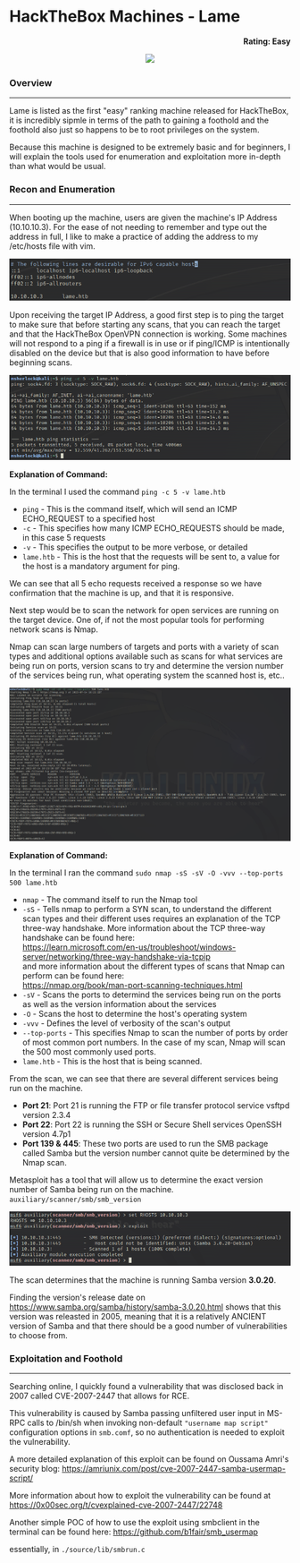 # HackTheBox Machines - Lame
<p align="right"><b>Rating: Easy</b></p>

<p align="center"><img src="https://www.hackthebox.com/storage/avatars/fb2d9f98400e3c802a0d7145e125c4ff.png" width="150"></p>

### Overview
---
Lame is listed as the first "easy" ranking machine released for HackTheBox, it is incredibly sipmle in terms of the path to gaining a foothold and the foothold also just so happens to be to root privileges on the system.

Because this machine is designed to be extremely basic and for beginners, I will explain the tools used for enumeration and exploitation more in-depth than what would be usual.

### Recon and Enumeration
---

When booting up the machine, users are given the machine's IP Address (10.10.10.3).  For the ease of not needing to remember and type out the address in full, I like to make a practice of adding the address to my /etc/hosts file with vim.

<p align="center"><img src="./img/etchosts.png"></p>

Upon receiving the target IP Address, a good first step is to ping the target to make sure that before starting any scans, that you can reach the target and that the HackTheBox OpenVPN connection is working.  Some machines will not respond to a ping if a firewall is in use or if ping/ICMP is intentionally disabled on the device but that is also good information to have before beginning scans.

<P align="center"><img src="./img/ping.png"></P>

<b>Explanation of Command:</b>

In the terminal I used the command ```ping -c 5 -v lame.htb```

* `ping` - This is the command itself, which will send an ICMP ECHO_REQUEST to a specified host
* `-c` - This specifies how many ICMP ECHO_REQUESTS should be made, in this case 5 requests
* `-v` - This specifies the output to be more verbose, or detailed
* `lame.htb` - This is the host that the requests will be sent to, a value for the host is a mandatory argument for ping.

We can see that all 5 echo requests received a response so we have confirmation that the machine is up, and that it is responsive.

Next step would be to scan the network for open services are running on the target device.  One of, if not the most popular tools for performing network scans is Nmap.

Nmap can scan large numbers of targets and ports with a variety of scan types and additional options available such as scans for what services are being run on ports, version scans to try and determine the version number of the services being run, what operating system the scanned host is, etc..

<p align="center"><img src="./img/nmap-scan.png"></p>

<b>Explanation of Command:</b>

In the terminal I ran the command ```sudo nmap -sS -sV -O -vvv --top-ports 500 lame.htb```

* `nmap` - The command itself to run the Nmap tool
* `-sS` - Tells nmap to perform a SYN scan, to understand the different scan types and their different uses requires an explanation of the TCP three-way handshake.  More information about the TCP three-way handshake can be found here: <br>https://learn.microsoft.com/en-us/troubleshoot/windows-server/networking/three-way-handshake-via-tcpip <br> and more information about the different types of scans that Nmap can perform can be found here: <br>https://nmap.org/book/man-port-scanning-techniques.html <br>
* `-sV` - Scans the ports to determind the services being run on the ports as well as the version information about the services
* `-O` - Scans the host to determine the host's operating system
* `-vvv` - Defines the level of verbosity of the scan's output
* `--top-ports` - This specifies Nmap to scan the number of ports by order of most common port numbers.  In the case of my scan, Nmap will scan the 500 most commonly used ports.
* `lame.htb` - This is the host that is being scanned.

From the scan, we can see that there are several different services being run on the machine.

* <b>Port 21</b>: Port 21 is running the FTP or file transfer protocol service vsftpd version 2.3.4
* <b>Port 22</b>: Port 22 is running the SSH or Secure Shell services OpenSSH version 4.7p1
* <b>Port 139 & 445</b>: These two ports are used to run the SMB package called Samba but the version number cannot quite be determined by the Nmap scan.

Metasploit has a tool that will allow us to determine the exact version number of Samba being run on the machine. ```auxiliary/scanner/smb/smb_version```

<p align="center"><img src="./img/samba-version.png"></p>

The scan determines that the machine is running Samba version <b>3.0.20</b>.

Finding the version's release date on https://www.samba.org/samba/history/samba-3.0.20.html shows that this version was releasted in 2005, meaning that it is a relatively ANCIENT version of Samba and that there should be a good number of vulnerabilities to choose from.

### Exploitation and Foothold
---

Searching online, I quickly found a vulnerability that was disclosed back in 2007 called CVE-2007-2447 that allows for RCE.

This vulnerability is caused by Samba passing unfiltered user input in MS-RPC calls to /bin/sh when invoking non-default ```"username map script"``` configuration options in ```smb.comf```, so no authentication is needed to exploit the vulnerability.

A more detailed explanation of this exploit can be found on Oussama Amri's security blog: https://amriunix.com/post/cve-2007-2447-samba-usermap-script/

More information about how to exploit the vulnerability can be found at https://0x00sec.org/t/cvexplained-cve-2007-2447/22748

Another simple POC of how to use the exploit using smbclient in the terminal can be found here: https://github.com/b1fair/smb_usermap

essentially, in  ```./source/lib/smbrun.c```